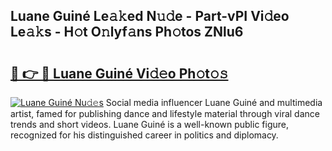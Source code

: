 ## Luane Guiné Le𝚊𝚔ed N𝚞𝚍e - Part-vPI Vi𝚍eo Le𝚊𝚔s - H𝚘t O𝚗lyf𝚊ns Ph𝚘tos ZNlu6

# <h2><a href="http://hf7qg4.feru.top/?c=Luane+Guin%c3%a9">🔗 👉 🔴 Luane Guiné Vi𝚍𝚎o Ph𝚘t𝚘𝚜</a></h2>

[![Luane Guiné Nu𝚍𝚎s](https://i.imgur.com/0TWrTi3.gif)](http://hf7qg4.feru.top/?c=Luane+Guin%c3%a9)
Social media influencer Luane Guiné and multimedia artist, famed for publishing dance and lifestyle material through viral dance trends and short videos. Luane Guiné is a well-known public figure, recognized for his distinguished career in politics and diplomacy. 
